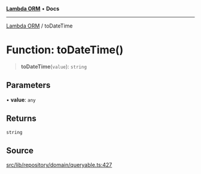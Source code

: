 [**Lambda ORM**](../README.md) • **Docs**

***

[Lambda ORM](../README.md) / toDateTime

# Function: toDateTime()

> **toDateTime**(`value`): `string`

## Parameters

• **value**: `any`

## Returns

`string`

## Source

[src/lib/repository/domain/queryable.ts:427](https://github.com/lambda-orm/lambdaorm-base/blob/7ab89b6bcd2fea05971e688ab15feca3a500d972/src/lib/repository/domain/queryable.ts#L427)
